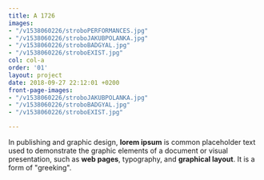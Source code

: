 ```yaml
---
title: A 1726
images:
- "/v1538060226/stroboPERFORMANCES.jpg"
- "/v1538060226/stroboJAKUBPOLANKA.jpg"
- "/v1538060226/stroboBADGYAL.jpg"
- "/v1538060226/stroboEXIST.jpg"
col: col-a
order: '01'
layout: project
date: 2018-09-27 22:12:01 +0200
front-page-images:
- "/v1538060226/stroboJAKUBPOLANKA.jpg"
- "/v1538060226/stroboBADGYAL.jpg"
- "/v1538060226/stroboEXIST.jpg"

---
```

In publishing and graphic design, **lorem ipsum** is common placeholder text used to demonstrate the graphic elements of a document or visual presentation, such as **web pages**, typography, and **graphical layout**. It is a form of "greeking".
